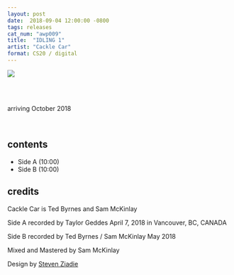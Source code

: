 ```yaml
---
layout: post
date:  2018-09-04 12:00:00 -0800
tags: releases
cat_num: "awp009"
title:  "IDLING 1"
artist: "Cackle Car"
format: CS20 / digital
---
```


![](https://awavepress.com/assets/cacklecar.jpg)

<br/>

<br/>arriving October 2018

<br/>

## contents

* Side A (10:00)
* Side B (10:00)

## credits

Cackle Car is Ted Byrnes and Sam McKinlay

Side A recorded by Taylor Geddes April 7, 2018 in Vancouver, BC, CANADA

Side B recorded by Ted Byrnes / Sam McKinlay May 2018

Mixed and Mastered by Sam McKinlay

Design by [Steven Ziadie](http://s-ziadie.com/)
